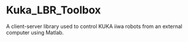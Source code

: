 # Kuka_LBR_Toolbox
A client-server library used to control KUKA iiwa robots from an external computer using Matlab.
